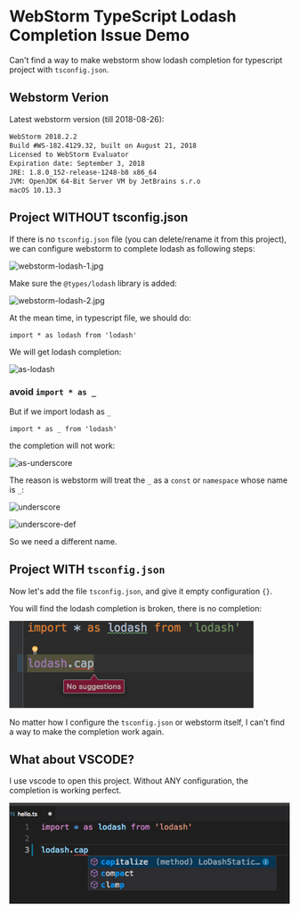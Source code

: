 WebStorm TypeScript Lodash Completion Issue Demo
================================================

Can't find a way to make webstorm show lodash completion for typescript project with `tsconfig.json`.

Webstorm Verion
---------------

Latest webstorm version (till 2018-08-26):

```
WebStorm 2018.2.2
Build #WS-182.4129.32, built on August 21, 2018
Licensed to WebStorm Evaluator
Expiration date: September 3, 2018
JRE: 1.8.0_152-release-1248-b8 x86_64
JVM: OpenJDK 64-Bit Server VM by JetBrains s.r.o
macOS 10.13.3
```

Project WITHOUT tsconfig.json
-----------------------------

If there is no `tsconfig.json` file (you can delete/rename it from this project),
we can configure webstorm to complete lodash as following steps:

![webstorm-lodash-1.jpg](./images/webstorm-lodash-1.jpg)

Make sure the `@types/lodash` library is added:

![webstorm-lodash-2.jpg](./images/webstorm-lodash-2.jpg)

At the mean time, in typescript file, we should do:

```
import * as lodash from 'lodash'
```

We will get lodash completion:

![as-lodash](./images/as-lodash.jpg)


### avoid `import * as _`

But if we import lodash as `_`

```
import * as _ from 'lodash'
```

the completion will not work:

![as-underscore](./images/as-underscore.jpg)

The reason is webstorm will treat the `_` as a `const` or `namespace` whose name is `_`:

![underscore](./images/underscore.jpg)

![underscore-def](./images/underscore-def.jpg)

So we need a different name.

Project WITH `tsconfig.json`
----------------------------

Now let's add the file `tsconfig.json`, and give it empty configuration `{}`.

You will find the lodash completion is broken, there is no completion:

![webstorm-lodash-no-completion.jpg](./images/webstorm-lodash-no-completion.jpg)

No matter how I configure the `tsconfig.json` or webstorm itself, I can't find a way to make the completion work again.

What about VSCODE?
------------------

I use vscode to open this project. Without ANY configuration, the completion is working perfect.

![vscode.jpg](./images/vscode.jpg)